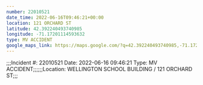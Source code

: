```yaml
---
number: 22010521
date_time: 2022-06-16T09:46:21+00:00
location: 121 ORCHARD ST
latitude: 42.392240493740985
longitude: -71.17201114593632
type: MV ACCIDENT
google_maps_link: https://maps.google.com/?q=42.392240493740985,-71.17201114593632
---
```


;;;Incident #: 22010521  Date: 2022-06-16 09:46:21   Type: MV ACCIDENT;;;;;;Location: WELLINGTON SCHOOL BUILDING / 121 ORCHARD ST;;;
